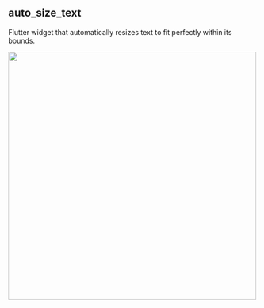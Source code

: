 ## auto_size_text

Flutter widget that automatically resizes text to fit perfectly within its bounds.

<img src="images/auto_size_text1.gif" width="500px">